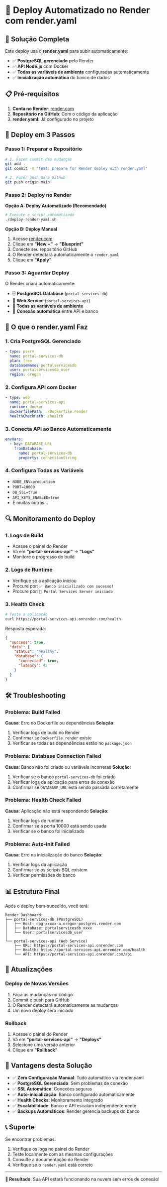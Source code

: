 # 🚀 Deploy Automatizado no Render com render.yaml

## 🎯 Solução Completa

Este deploy usa o **render.yaml** para subir automaticamente:
- ✅ **PostgreSQL gerenciado** pelo Render
- ✅ **API Node.js** com Docker
- ✅ **Todas as variáveis de ambiente** configuradas automaticamente
- ✅ **Inicialização automática** do banco de dados

## 📋 Pré-requisitos

1. **Conta no Render**: [render.com](https://render.com)
2. **Repositório no GitHub**: Com o código da aplicação
3. **render.yaml**: Já configurado no projeto

## 🚀 Deploy em 3 Passos

### Passo 1: Preparar o Repositório

```bash
# 1. Fazer commit das mudanças
git add .
git commit -m "feat: prepare for Render deploy with render.yaml"

# 2. Fazer push para GitHub
git push origin main
```

### Passo 2: Deploy no Render

**Opção A: Deploy Automatizado (Recomendado)**
```bash
# Execute o script automatizado
./deploy-render-yaml.sh
```

**Opção B: Deploy Manual**
1. Acesse [render.com](https://render.com)
2. Clique em **"New +"** → **"Blueprint"**
3. Conecte seu repositório GitHub
4. O Render detectará automaticamente o `render.yaml`
5. Clique em **"Apply"**

### Passo 3: Aguardar Deploy

O Render criará automaticamente:
- 🗄️ **PostgreSQL Database** (`portal-services-db`)
- 🚀 **Web Service** (`portal-services-api`)
- 🔧 **Todas as variáveis de ambiente**
- 🔗 **Conexão automática** entre API e banco

## 🔧 O que o render.yaml Faz

### 1. Cria PostgreSQL Gerenciado
```yaml
- type: pserv
  name: portal-services-db
  plan: free
  databaseName: portalservicesdb
  user: portalservicesdb_user
  region: oregon
```

### 2. Configura API com Docker
```yaml
- type: web
  name: portal-services-api
  runtime: docker
  dockerfilePath: ./Dockerfile.render
  healthCheckPath: /health
```

### 3. Conecta API ao Banco Automaticamente
```yaml
envVars:
  - key: DATABASE_URL
    fromDatabase:
      name: portal-services-db
      property: connectionString
```

### 4. Configura Todas as Variáveis
- `NODE_ENV=production`
- `PORT=10000`
- `DB_SSL=true`
- `API_KEYS_ENABLED=true`
- E muitas outras...

## 🔍 Monitoramento do Deploy

### 1. Logs de Build
- Acesse o painel do Render
- Vá em **"portal-services-api"** → **"Logs"**
- Monitore o progresso do build

### 2. Logs de Runtime
- Verifique se a aplicação iniciou
- Procure por: `✅ Banco inicializado com sucesso!`
- Procure por: `🚀 Portal Services Server iniciado`

### 3. Health Check
```bash
# Teste a aplicação
curl https://portal-services-api.onrender.com/health
```

Resposta esperada:
```json
{
  "success": true,
  "data": {
    "status": "healthy",
    "database": {
      "connected": true,
      "latency": 45
    }
  }
}
```

## 🛠️ Troubleshooting

### Problema: Build Failed
**Causa**: Erro no Dockerfile ou dependências
**Solução**:
1. Verificar logs de build no Render
2. Confirmar se `Dockerfile.render` existe
3. Verificar se todas as dependências estão no `package.json`

### Problema: Database Connection Failed
**Causa**: Banco não foi criado ou variáveis incorretas
**Solução**:
1. Verificar se o banco `portal-services-db` foi criado
2. Verificar logs da aplicação para erros de conexão
3. Confirmar se `DATABASE_URL` está sendo passada corretamente

### Problema: Health Check Failed
**Causa**: Aplicação não está respondendo
**Solução**:
1. Verificar logs de runtime
2. Confirmar se a porta 10000 está sendo usada
3. Verificar se o banco foi inicializado

### Problema: Auto-init Failed
**Causa**: Erro na inicialização do banco
**Solução**:
1. Verificar logs da aplicação
2. Confirmar se os scripts SQL existem
3. Verificar permissões do banco

## 📊 Estrutura Final

Após o deploy bem-sucedido, você terá:

```
Render Dashboard:
├── portal-services-db (PostgreSQL)
│   ├── Host: dpg-xxxxx-a.oregon-postgres.render.com
│   ├── Database: portalservicesdb_xxxx
│   └── User: portalservicesdb_user
│
└── portal-services-api (Web Service)
    ├── URL: https://portal-services-api.onrender.com
    ├── Health: https://portal-services-api.onrender.com/health
    └── API: https://portal-services-api.onrender.com/api
```

## 🔄 Atualizações

### Deploy de Novas Versões
1. Faça as mudanças no código
2. Commit e push para GitHub
3. O Render detectará automaticamente as mudanças
4. Um novo deploy será iniciado

### Rollback
1. Acesse o painel do Render
2. Vá em **"portal-services-api"** → **"Deploys"**
3. Selecione uma versão anterior
4. Clique em **"Rollback"**

## 🎉 Vantagens desta Solução

- ✅ **Zero Configuração Manual**: Tudo automático via render.yaml
- ✅ **PostgreSQL Gerenciado**: Sem problemas de conexão
- ✅ **SSL Automático**: Conexões seguras
- ✅ **Auto-inicialização**: Banco configurado automaticamente
- ✅ **Health Checks**: Monitoramento integrado
- ✅ **Escalabilidade**: Banco e API escalam independentemente
- ✅ **Backups Automáticos**: Render gerencia backups do banco

## 📞 Suporte

Se encontrar problemas:
1. Verifique os logs no painel do Render
2. Teste localmente com as mesmas configurações
3. Consulte a documentação do Render
4. Verifique se o `render.yaml` está correto

---

**🎯 Resultado**: Sua API estará funcionando na nuvem sem erros de conexão!
